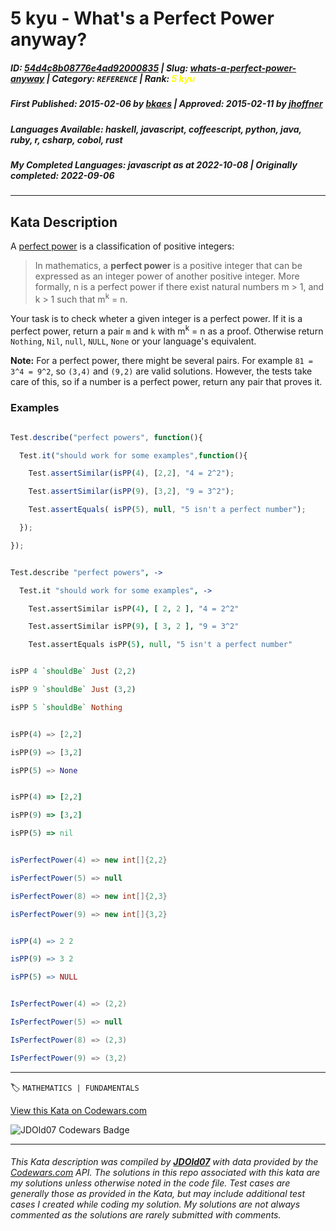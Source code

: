 # 5 kyu - What's a Perfect Power  anyway?

##### **ID**: [54d4c8b08776e4ad92000835](https://www.codewars.com/kata/54d4c8b08776e4ad92000835) | **Slug**: [whats-a-perfect-power-anyway](https://www.codewars.com/kata/54d4c8b08776e4ad92000835) | **Category**: `REFERENCE` | **Rank**: <span style="color:yellow">5 kyu</span>

##### **First Published**: 2015-02-06 ***by*** [bkaes](https://www.codewars.com/users/bkaes) | **Approved**: 2015-02-11 ***by*** [jhoffner](https://www.codewars.com/users/jhoffner)

##### **Languages Available**: haskell, javascript, coffeescript, python, java, ruby, r, csharp, cobol, rust

##### **My Completed Languages**: javascript ***as at*** 2022-10-08 | **Originally completed**: 2022-09-06

---

## Kata Description


A [perfect power](https://en.wikipedia.org/wiki/Perfect_power) is a classification of positive integers:



> In mathematics, a **perfect power** is a positive integer that can be expressed as an integer power of another positive integer. More formally, n is a perfect power if there exist natural numbers m > 1, and k > 1 such that m<sup>k</sup> = n.



Your task is to check wheter a given integer is a perfect power. If it is a perfect power, return a pair `m` and `k` with m<sup>k</sup> = n as a proof. Otherwise return `Nothing`, `Nil`, `null`, `NULL`, `None` or your language's equivalent.



**Note:** For a perfect power, there might be several pairs. For example `81 = 3^4 = 9^2`, so `(3,4)` and `(9,2)` are valid solutions. However, the tests take care of this, so if a number is a perfect power, return any pair that proves it.



### Examples

```javascript

Test.describe("perfect powers", function(){

  Test.it("should work for some examples",function(){

    Test.assertSimilar(isPP(4), [2,2], "4 = 2^2");

    Test.assertSimilar(isPP(9), [3,2], "9 = 3^2");

    Test.assertEquals( isPP(5), null, "5 isn't a perfect number");

  });

});

```

```coffeescript

Test.describe "perfect powers", ->

  Test.it "should work for some examples", ->

    Test.assertSimilar isPP(4), [ 2, 2 ], "4 = 2^2"

    Test.assertSimilar isPP(9), [ 3, 2 ], "9 = 3^2"

    Test.assertEquals isPP(5), null, "5 isn't a perfect number"

```

```haskell

isPP 4 `shouldBe` Just (2,2)

isPP 9 `shouldBe` Just (3,2)

isPP 5 `shouldBe` Nothing

```

```python

isPP(4) => [2,2]

isPP(9) => [3,2]

isPP(5) => None

```

```ruby

isPP(4) => [2,2]

isPP(9) => [3,2]

isPP(5) => nil

```

```java

isPerfectPower(4) => new int[]{2,2}

isPerfectPower(5) => null

isPerfectPower(8) => new int[]{2,3}

isPerfectPower(9) => new int[]{3,2}

```

```r

isPP(4) => 2 2

isPP(9) => 3 2

isPP(5) => NULL

```

```csharp

IsPerfectPower(4) => (2,2)

IsPerfectPower(5) => null

IsPerfectPower(8) => (2,3)

IsPerfectPower(9) => (3,2)

```



---


🏷 `MATHEMATICS | FUNDAMENTALS`


[View this Kata on Codewars.com](https://www.codewars.com/kata/54d4c8b08776e4ad92000835)

![](https://www.codewars.com/users/jdold07/badges/large "JDOld07 Codewars Badge")

---

###### *This Kata description was compiled by [**JDOld07**](https://tpstech.dev) with data provided by the [Codewars.com](https://www.codewars.com) API.  The solutions in this repo associated with this kata are my solutions unless otherwise noted in the code file.  Test cases are generally those as provided in the Kata, but may include additional test cases I created while coding my solution.  My solutions are not always commented as the solutions are rarely submitted with comments.*
